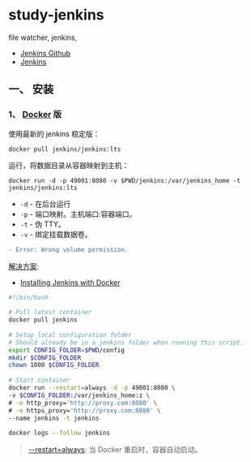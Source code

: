 # study-jenkins
file watcher, jenkins, 

- [Jenkins Github](https://github.com/jenkinsci)
- [Jenkins](https://jenkins.io/)


## 一、 安装
### 1、 [Docker](https://docs.docker.com/install/linux/docker-ce/ubuntu/) 版
使用最新的 jenkins 稳定版：  
```
docker pull jenkins/jenkins:lts
```
运行，将数据目录从容器映射到主机：  
```
docker run -d -p 49001:8080 -v $PWD/jenkins:/var/jenkins_home -t jenkins/jenkins:lts
```
- `-d` - 在后台运行
- `-p` - 端口映射。主机端口:容器端口。
- `-t` - 伪 TTY。
- `-v` - 绑定挂载数据卷。

```diff
- Error: Wrong volume permission.
```
[解决方案](https://blog.csdn.net/babys/article/details/71170254):  

- [Installing Jenkins with Docker](https://wiki.jenkins.io/display/JENKINS/Installing+Jenkins+with+Docker)

```sh
#!/bin/bash
 
# Pull latest container
docker pull jenkins
 
# Setup local configuration folder
# Should already be in a jenkins folder when running this script.
export CONFIG_FOLDER=$PWD/config
mkdir $CONFIG_FOLDER
chown 1000 $CONFIG_FOLDER
 
# Start container
docker run --restart=always -d -p 49001:8080 \
-v $CONFIG_FOLDER:/var/jenkins_home:z \
# -e http_proxy='http://proxy.com:8080' \
# -e https_proxy='http://proxy.com:8080' \
--name jenkins -t jenkins
 
docker logs --follow jenkins
```

>[--restart=always](https://www.cnblogs.com/kaishirenshi/p/10396446.html): 当 Docker 重启时，容器自动启动。  

